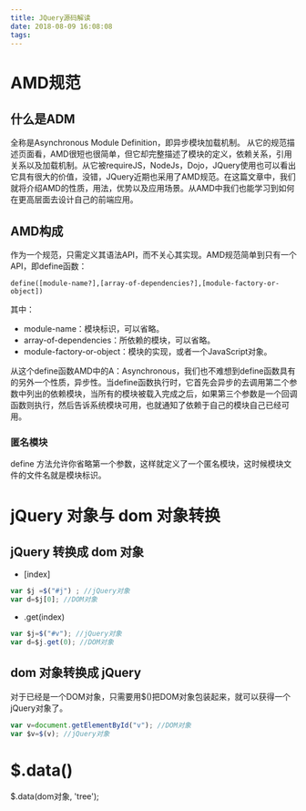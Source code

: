 ```yaml
---
title: JQuery源码解读
date: 2018-08-09 16:08:08
tags:
---
```


# AMD规范

## 什么是ADM

全称是Asynchronous Module Definition，即异步模块加载机制。
从它的规范描述页面看，AMD很短也很简单，但它却完整描述了模块的定义，依赖关系，引用关系以及加载机制。从它被requireJS，NodeJs，Dojo，JQuery使用也可以看出它具有很大的价值，没错，JQuery近期也采用了AMD规范。在这篇文章中，我们就将介绍AMD的性质，用法，优势以及应用场景。从AMD中我们也能学习到如何在更高层面去设计自己的前端应用。

## AMD构成

作为一个规范，只需定义其语法API，而不关心其实现。AMD规范简单到只有一个API，即define函数：

```define
define([module-name?],[array-of-dependencies?],[module-factory-or-object])
```

其中：

- module-name：模块标识，可以省略。
- array-of-dependencies：所依赖的模块，可以省略。
- module-factory-or-object：模块的实现，或者一个JavaScript对象。

从这个define函数AMD中的A：Asynchronous，我们也不难想到define函数具有的另外一个性质，异步性。当define函数执行时，它首先会异步的去调用第二个参数中列出的依赖模块，当所有的模块被载入完成之后，如果第三个参数是一个回调函数则执行，然后告诉系统模块可用，也就通知了依赖于自己的模块自己已经可用。

### 匿名模块

define 方法允许你省略第一个参数，这样就定义了一个匿名模块，这时候模块文件的文件名就是模块标识。

# jQuery 对象与 dom 对象转换

## jQuery 转换成 dom 对象

- [index]

```javascript
var $j =$("#j") ; //jQuery对象
var d=$j[0]; //DOM对象 
```

- .get(index)

```javascript
var $j=$("#v"); //jQuery对象
var d=$j.get(0); //DOM对象
```

## dom 对象转换成 jQuery

对于已经是一个DOM对象，只需要用$()把DOM对象包装起来，就可以获得一个jQuery对象了。

```javascript
var v=document.getElementById("v"); //DOM对象
var $v=$(v); //jQuery对象
```

# $.data()

$.data(dom对象, 'tree');
